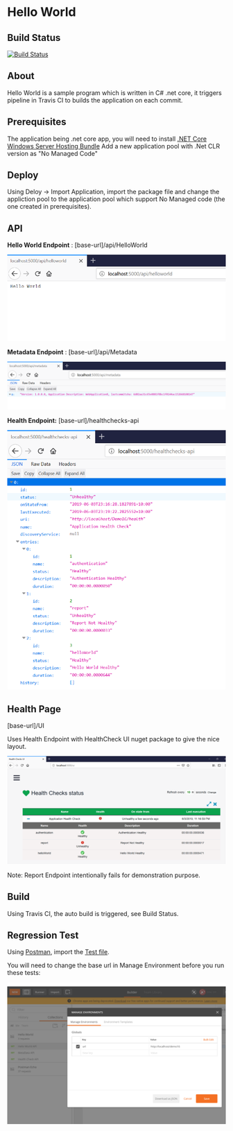 # Hello World


## Build Status
[![Build Status](https://travis-ci.org/mihirpsheth/CI.svg?branch=master)](https://travis-ci.org/mihirpsheth/CI)

## About

Hello World is a sample program which is written in C# .net core, it triggers pipeline in Travis CI to builds the application on each commit.

## Prerequisites

The application being .net core app, you will need to install [.NET Core Windows Server Hosting Bundle](https://dotnet.microsoft.com/download/dotnet-core/2.2) 
Add a new application pool with .Net CLR version as "No Managed Code"

## Deploy

Using Deloy -> Import Application, import the package file and change the appliction pool to the application pool which support No Managed code (the one created in prerequisites).

## API

**Hello World Endpoint** : [base-url]/api/HelloWorld

[![Hello World API](https://github.com/mihirpsheth/CI/blob/master/Raw/HelloWorldAPI.png "Hello World API")](https://github.com/mihirpsheth/CI/blob/master/Raw/HelloWorldAPI.png "Hello World API")

**Metadata Endpoint** : [base-url]/api/Metadata

[![Metadata API](https://github.com/mihirpsheth/CI/blob/master/Raw/Metadata.png "Metadata API")](https://github.com/mihirpsheth/CI/blob/master/Raw/Metadata.png "Metadata API")

**Health Endpoint:** [base-url]/healthchecks-api

[![Health API](https://github.com/mihirpsheth/CI/blob/master/Raw/Health%20API.png "Health API")](https://github.com/mihirpsheth/CI/blob/master/Raw/Health%20API.png "Health API")


## Health Page

[base-url]/UI

Uses Health Endpoint with HealthCheck UI nuget package to give the nice layout.

[![Health UI](https://github.com/mihirpsheth/CI/blob/master/Raw/Health.png "Health UI")](https://github.com/mihirpsheth/CI/blob/master/Raw/Health.png "Health UI")

Note: Report Endpoint intentionally fails for demonstration purpose.

## Build

Using Travis CI, the auto build is triggered, see Build Status.

## Regression Test

Using [Postman](https://www.getpostman.com/downloads/), import the [Test file](https://github.com/mihirpsheth/CI/blob/master/Hello%20World.postman_collection.json).

You will need to change the base url in Manage Environment before you run these tests:

[![](https://github.com/mihirpsheth/CI/blob/master/Raw/Postman.png)](https://github.com/mihirpsheth/CI/blob/master/Raw/Postman.png)
